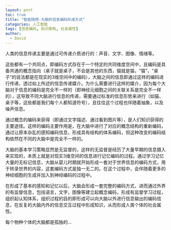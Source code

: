 ```yaml
---
layout: post
toc: true
title: "智能随想-大脑的信息编码形成方式"
categories: 人工智能
tags: [信息编码, 知识架构, 社会属性]
author:
  - David
---
```


人类的信息传递主要是通过可传递介质进行的：声音、文字、图像、情绪等。

这些都有一个共同点，即编码方式存在于一个特定的共同维度空间中，且编码是具备共通的概念指向（桌子就是桌子，不会是其他的东西，猫就是猫，“猫”，“桌子”的说法都是在现实的3维空间中的编码），大脑之间的信息即通过这样的编码进行传递，透过如上所述的信息传递媒介。为什么需要进行这样的媒介，因为每个大脑对于信息的编码是完全不一样的（即神经元细胞之间的关联关系是完全不一样的），这导致不同大脑进行信息的传递，需要通过标准的信息形势来进行（如猫、桌子等，这些都是我们每个人都知道符号），且往往这个过程也伴随着抽象，以及噪声信息。

通过概念的编码来获得（即通过文字描述、通过看到图片等），是人们知识获得的主要途径。这样的编码主要作用是，在大脑中进行了对应的概念结构的重新编码，通过让原本杂乱的感知编码信息，形成具有结构的体系编码，但这种改变的编码结构依然在不同的大脑中是完全不一样的。 

大脑的基本学习策略显然是无监督的，这样的无监督是经历了大量早期的信息摄入来实现的，本质上就是对现实3维空间的信息进行记忆编码的过程。通过学习记忆大量的无标记信息，大脑从婴儿时期就开始形成一套对于世界信息的编码方式，用于转录世界的内容，这套编码方式是独一无二的。在这个过程中，会伴随着更多的神经细胞的生成并加入到神经编码的过程中。

在形成了基本的感知和记忆以后，大脑会形成一套完整的编码方式，进而通过外界的有监督信息，包括语言，文字，图像等建立起概念编码，形成有监督学习过程，组织起认知体系，组织过程的目的即形成可以向大脑以外进行信息输出的编码信息，在反复的大脑内外的信息交互过程中形成知识，从而形成人类个体的社会属性。

每个物种个体的大脑都是孤独的…
